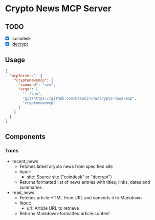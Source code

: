 # Crypto News MCP Server

## TODO

- [x] coindesk
- [x] [decrypt](https://decrypt.co/)

## Usage

```json
{
  "mcpServers": {
    "cryptonewsmcp": {
      "command": "uvx",
      "args": [
        "--from",
        "git+https://github.com/narumiruna/crypto-news-mcp",
        "cryptonewsmcp"
      ]
    }
  }
}
```

## Components

### Tools

- recent_news
  - Fetches latest crypto news from specified site
  - Input:
    - site: Source site ("coindesk" or "decrypt")
  - Returns formatted list of news entries with titles, links, dates and summaries
- read_news
  - Fetches article HTML from URL and converts it to Markdown
  - Input:
    - url: Article URL to retrieve
  - Returns Markdown-formatted article content
